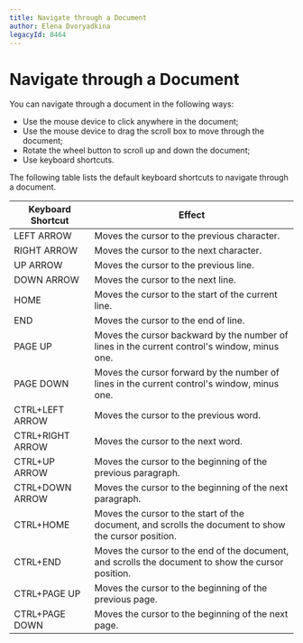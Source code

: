 ```yaml
---
title: Navigate through a Document
author: Elena Dvoryadkina
legacyId: 8464
---
```

# Navigate through a Document
You can navigate through a document in the following ways:
* Use the mouse device to click anywhere in the document;
* Use the mouse device to drag the scroll box to move through the document;
* Rotate the wheel button to scroll up and down the document;
* Use keyboard shortcuts.

The following table lists the default keyboard shortcuts to navigate through a document.

| Keyboard Shortcut | Effect |
|---|---|
| LEFT ARROW | Moves the cursor to the previous character. |
| RIGHT ARROW | Moves the cursor to the next character. |
| UP ARROW | Moves the cursor to the previous line. |
| DOWN ARROW | Moves the cursor to the next line. |
| HOME | Moves the cursor to the start of the current line. |
| END | Moves the cursor to the end of line. |
| PAGE UP | Moves the cursor backward by the number of lines in the current control's window, minus one. |
| PAGE DOWN | Moves the cursor forward by the number of lines in the current control's window, minus one. |
| CTRL+LEFT ARROW | Moves the cursor to the previous word. |
| CTRL+RIGHT ARROW | Moves the cursor to the next word. |
| CTRL+UP ARROW | Moves the cursor to the beginning of the previous paragraph. |
| CTRL+DOWN ARROW | Moves the cursor to the beginning of the next paragraph. |
| CTRL+HOME | Moves the cursor to the start of the document, and scrolls the document to show the cursor position. |
| CTRL+END | Moves the cursor to the end of the document, and scrolls the document to show the cursor position. |
| CTRL+PAGE UP | Moves the cursor to the beginning of the previous page. |
| CTRL+PAGE DOWN | Moves the cursor to the beginning of the next page. |